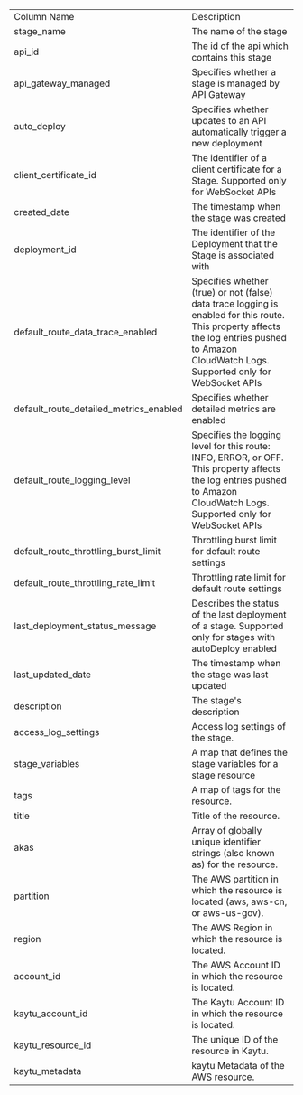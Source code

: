 <table>
	<tr><td>Column Name</td><td>Description</td></tr>
	<tr><td>stage_name</td><td>The name of the stage</td></tr>
	<tr><td>api_id</td><td>The id of the api which contains this stage</td></tr>
	<tr><td>api_gateway_managed</td><td>Specifies whether a stage is managed by API Gateway</td></tr>
	<tr><td>auto_deploy</td><td>Specifies whether updates to an API automatically trigger a new deployment</td></tr>
	<tr><td>client_certificate_id</td><td>The identifier of a client certificate for a Stage. Supported only for WebSocket APIs</td></tr>
	<tr><td>created_date</td><td>The timestamp when the stage was created</td></tr>
	<tr><td>deployment_id</td><td>The identifier of the Deployment that the Stage is associated with</td></tr>
	<tr><td>default_route_data_trace_enabled</td><td>Specifies whether (true) or not (false) data trace logging is enabled for this route. This property affects the log entries pushed to Amazon CloudWatch Logs. Supported only for WebSocket APIs</td></tr>
	<tr><td>default_route_detailed_metrics_enabled</td><td>Specifies whether detailed metrics are enabled</td></tr>
	<tr><td>default_route_logging_level</td><td>Specifies the logging level for this route: INFO, ERROR, or OFF. This property affects the log entries pushed to Amazon CloudWatch Logs. Supported only for WebSocket APIs</td></tr>
	<tr><td>default_route_throttling_burst_limit</td><td>Throttling burst limit for default route settings</td></tr>
	<tr><td>default_route_throttling_rate_limit</td><td>Throttling rate limit for default route settings</td></tr>
	<tr><td>last_deployment_status_message</td><td>Describes the status of the last deployment of a stage. Supported only for stages with autoDeploy enabled</td></tr>
	<tr><td>last_updated_date</td><td>The timestamp when the stage was last updated</td></tr>
	<tr><td>description</td><td>The stage's description</td></tr>
	<tr><td>access_log_settings</td><td>Access log settings of the stage.</td></tr>
	<tr><td>stage_variables</td><td>A map that defines the stage variables for a stage resource</td></tr>
	<tr><td>tags</td><td>A map of tags for the resource.</td></tr>
	<tr><td>title</td><td>Title of the resource.</td></tr>
	<tr><td>akas</td><td>Array of globally unique identifier strings (also known as) for the resource.</td></tr>
	<tr><td>partition</td><td>The AWS partition in which the resource is located (aws, aws-cn, or aws-us-gov).</td></tr>
	<tr><td>region</td><td>The AWS Region in which the resource is located.</td></tr>
	<tr><td>account_id</td><td>The AWS Account ID in which the resource is located.</td></tr>
	<tr><td>kaytu_account_id</td><td>The Kaytu Account ID in which the resource is located.</td></tr>
	<tr><td>kaytu_resource_id</td><td>The unique ID of the resource in Kaytu.</td></tr>
	<tr><td>kaytu_metadata</td><td>kaytu Metadata of the AWS resource.</td></tr>
</table>